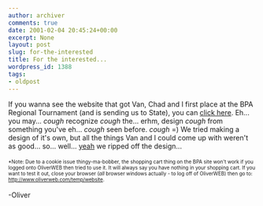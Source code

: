 ```yaml
---
author: archiver
comments: true
date: 2001-02-04 20:45:24+00:00
excerpt: None
layout: post
slug: for-the-interested
title: For the interested...
wordpress_id: 1388
tags:
- oldpost
---
```


If you wanna see the website that got Van, Chad and I first place at the BPA Regional Tournament (and is sending us to State), you can <a href=http://www.oliverweb.com/temp/website>click here</a>. Eh... you may... *cough* recognize *cough* the... erhm, design *cough* from something you've eh... *cough* seen before. *cough* =) We tried making a design of it's own, but all the things Van and I could come up with weren't as good... so... well... <a href=http://www.oliverweb.com/temp/website>yeah</a> we ripped off the design...<br /><br /><font size=1>*Note: Due to a cookie issue thingy-ma-bobber, the shopping cart thing on the BPA site won't work if you logged onto OliverWEB then tried to use it. It will always say you have nothing in your shopping cart. If you want to test it out, close your browser (<i>all</i> browser windows actually - to log off of OliverWEB) then go to: <a href=http://www.oliverweb.com/temp/website>http://www.oliverweb.com/temp/website</a>.</font><br /><br />-Oliver